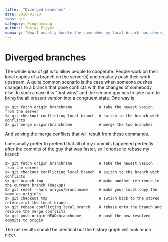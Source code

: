 ```yaml
---
title:  "Diverged branches"
date: 2018-01-20
tags: git
category: Programming
authors: Tobias Pleyer
summary: "How I usually handle the case when my local branch has diverged with upstream."
---
```


Diverged branches
=================

The whole idea of git is to allow people to cooperate. People work on
their local copies of a branch on the server(s) and regularly push their
work upstream. A quite common scenario is the case when someone pushes
changes to a branch that pose conflicts with the changes of somebody
else. In such a case it is "first wins" and the second guy has to take
care to bring the all present version into a congruent state. One way is

``` {.sourceCode .bash}
$> git fetch origin branchname            # take the newest vesion from the server
$> git checkout conflicting_local_branch  # switch to the branch with conflicts
$> git merge origin/branchname            # merge the two branches
```

And solving the merge conflicts that will result from these commands.

I personally prefer to pretend that all of my commits happened perfectly
after the commits of the guy that was faster, so I choose to rebase my
branch

``` {.sourceCode .bash}
$> git fetch origin branchname            # take the newest vesion from the server
$> git checkout conflicting_local_branch  # switch to the branch with conflicts
$> git branch tmp                         # make another reference to the current branch (backup)
$> git reset --hard origin/branchname     # make your local copy the same as origin's
$> git checkout tmp                       # swtich back to the stored refernce of the local branch
$> git rebase conflicting_local_branch    # rebase onto the branch and resolve the merge conflicts
$> git push origin HEAD:branchname        # push the new resolved commits to origin
```

The net results should be identical but the history graph will look much
nicer.